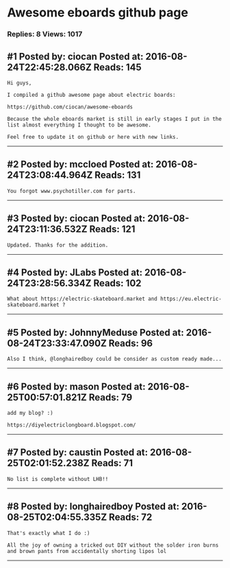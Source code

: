 # Awesome eboards github page

### Replies: 8 Views: 1017

## \#1 Posted by: ciocan Posted at: 2016-08-24T22:45:28.066Z Reads: 145

```
Hi guys,

I compiled a github awesome page about electric boards:

https://github.com/ciocan/awesome-eboards

Because the whole eboards market is still in early stages I put in the list almost everything I thought to be awesome.

Feel free to update it on github or here with new links.
```

---
## \#2 Posted by: mccloed Posted at: 2016-08-24T23:08:44.964Z Reads: 131

```
You forgot www.psychotiller.com for parts.
```

---
## \#3 Posted by: ciocan Posted at: 2016-08-24T23:11:36.532Z Reads: 121

```
Updated. Thanks for the addition.
```

---
## \#4 Posted by: JLabs Posted at: 2016-08-24T23:28:56.334Z Reads: 102

```
What about https://electric-skateboard.market and https://eu.electric-skateboard.market ?
```

---
## \#5 Posted by: JohnnyMeduse Posted at: 2016-08-24T23:33:47.090Z Reads: 96

```
Also I think, @longhairedboy could be consider as custom ready made...
```

---
## \#6 Posted by: mason Posted at: 2016-08-25T00:57:01.821Z Reads: 79

```
add my blog? :)

https://diyelectriclongboard.blogspot.com/
```

---
## \#7 Posted by: caustin Posted at: 2016-08-25T02:01:52.238Z Reads: 71

```
No list is complete without LHB!!
```

---
## \#8 Posted by: longhairedboy Posted at: 2016-08-25T02:04:55.335Z Reads: 72

```
That's exactly what I do :) 

All the joy of owning a tricked out DIY without the solder iron burns and brown pants from accidentally shorting lipos lol
```

---
